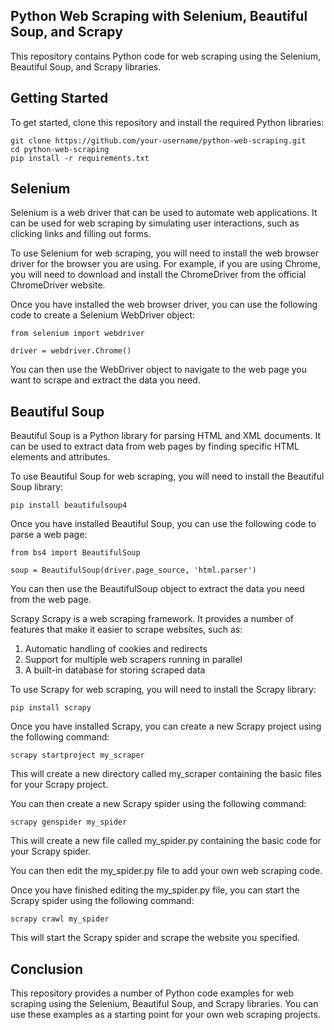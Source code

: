 ## Python Web Scraping with Selenium, Beautiful Soup, and Scrapy

This repository contains Python code for web scraping using the Selenium, Beautiful Soup, and Scrapy libraries.

## Getting Started
To get started, clone this repository and install the required Python libraries:

```
git clone https://github.com/your-username/python-web-scraping.git
cd python-web-scraping
pip install -r requirements.txt
```

## Selenium
Selenium is a web driver that can be used to automate web applications. It can be used for web scraping by simulating user interactions, such as clicking links and filling out forms.

To use Selenium for web scraping, you will need to install the web browser driver for the browser you are using. For example, if you are using Chrome, you will need to download and install the ChromeDriver from the official ChromeDriver website.

Once you have installed the web browser driver, you can use the following code to create a Selenium WebDriver object:

```
from selenium import webdriver

driver = webdriver.Chrome()
```

You can then use the WebDriver object to navigate to the web page you want to scrape and extract the data you need.

## Beautiful Soup
Beautiful Soup is a Python library for parsing HTML and XML documents. It can be used to extract data from web pages by finding specific HTML elements and attributes.

To use Beautiful Soup for web scraping, you will need to install the Beautiful Soup library:

```
pip install beautifulsoup4
```

Once you have installed Beautiful Soup, you can use the following code to parse a web page:

```
from bs4 import BeautifulSoup

soup = BeautifulSoup(driver.page_source, 'html.parser')
```

You can then use the BeautifulSoup object to extract the data you need from the web page.

Scrapy
Scrapy is a web scraping framework. It provides a number of features that make it easier to scrape websites, such as:
  1. Automatic handling of cookies and redirects
  2. Support for multiple web scrapers running in parallel
  3. A built-in database for storing scraped data

To use Scrapy for web scraping, you will need to install the Scrapy library:

```
pip install scrapy
```

Once you have installed Scrapy, you can create a new Scrapy project using the following command:

```
scrapy startproject my_scraper
```

This will create a new directory called my_scraper containing the basic files for your Scrapy project.

You can then create a new Scrapy spider using the following command:

```
scrapy genspider my_spider
```

This will create a new file called my_spider.py containing the basic code for your Scrapy spider.

You can then edit the my_spider.py file to add your own web scraping code.

Once you have finished editing the my_spider.py file, you can start the Scrapy spider using the following command:

```
scrapy crawl my_spider
```

This will start the Scrapy spider and scrape the website you specified.

## Conclusion
This repository provides a number of Python code examples for web scraping using the Selenium, Beautiful Soup, and Scrapy libraries. You can use these examples as a starting point for your own web scraping projects.


